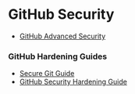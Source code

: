 # GitHub Security

- [GitHub Advanced Security](https://github.com/advanced-security)

### GitHub Hardening Guides

- [Secure Git Guide](https://secure-git.guide/)
- [GitHub Security Hardening Guide](https://github.com/iAnonymous3000/GitHub-Hardening-Guide)
